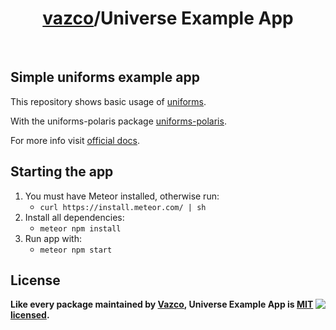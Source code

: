 <h1 align="center">
    <a href="https://github.com/vazco">vazco</a>/Universe Example App
</h1>

&nbsp;

## Simple uniforms example app

This repository shows basic usage of [uniforms](https://github.com/vazco/uniforms/).

With the uniforms-polaris package
[uniforms-polaris](https://github.com/vilango/uniforms/packages/uniforms-polaris).

For more info visit [official docs](https://github.com/vazco/uniforms/blob/master/INTRODUCTION.md).

## Starting the app

1) You must have Meteor installed, otherwise run:
    - `curl https://install.meteor.com/ | sh`
1) Install all dependencies:
    - `meteor npm install`
1) Run app with:
    - `meteor npm start`

## License

<img src="https://vazco.eu/banner.png" align="right">

**Like every package maintained by [Vazco](https://vazco.eu/), Universe Example App is [MIT licensed](https://github.com/vazco/uniforms/blob/master/LICENSE).**
